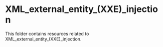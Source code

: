 # XML_external_entity_(XXE)_injection
This folder contains resources related to XML_external_entity_(XXE)_injection.
